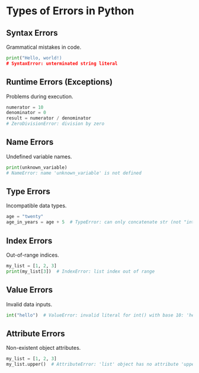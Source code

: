# **Types of Errors in Python**

## Syntax Errors
Grammatical mistakes in code.
```python
print("Hello, world!)
# SyntaxError: unterminated string literal
```

## Runtime Errors (Exceptions)
Problems during execution.

```python
numerator = 10
denominator = 0
result = numerator / denominator
# ZeroDivisionError: division by zero
```

## Name Errors
Undefined variable names.

```python
print(unknown_variable)
# NameError: name 'unknown_variable' is not defined
```

## Type Errors
Incompatible data types.

```python
age = "twenty"
age_in_years = age + 5  # TypeError: can only concatenate str (not "int") to str
```

## Index Errors
Out-of-range indices.

```python
my_list = [1, 2, 3]
print(my_list[3])  # IndexError: list index out of range
```

## Value Errors
Invalid data inputs.

```python
int("hello")  # ValueError: invalid literal for int() with base 10: 'hello' 
```

## Attribute Errors
Non-existent object attributes.

```python
my_list = [1, 2, 3]
my_list.upper()  # AttributeError: 'list' object has no attribute 'upper'
```

